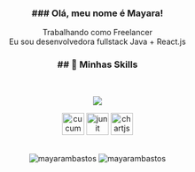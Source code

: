 

<h3 align="center">### Olá, meu nome é Mayara!</h3>

<p align="center">Trabalhando como Freelancer<br/> Eu sou desenvolvedora fullstack Java + React.js</p>

<h3 align="center">## 🚀 Minhas Skills</h3><br>
<p align="center">
    <img src="https://skillicons.dev/icons?i=java,javascript,jquery,spring,react,html,css,figma,bootstrap,wordpress,postgres,mysql,aws,rabbitmq,docker,postman,idea,eclipse,vscode,arduino,ps,ai,blender,selenium" />
</p>
<p align="center">
    <img  src="https://www.cdnlogo.com/logos/c/44/cucumber.svg" alt="cucumber" width="40" height="40"/>
<img src="https://encrypted-tbn0.gstatic.com/images?q=tbn:ANd9GcTufFNCNxN6w9y-VrQFulDKcoiHg33mG1yv0Q&s" alt="junit" width="40" height="40"/>
<img src="https://www.chartjs.org/media/logo-title.svg" alt="chartjs" width="40" height="40"/> 
</p><br>
<div  align="center">
<img src="https://github-readme-stats.vercel.app/api?username=mayarambastos&show_icons=true&locale=pt-br" alt="mayarambastos" />
<img  src="https://github-readme-stats.vercel.app/api/top-langs?username=mayarambastos&show_icons=true&locale=pt-br&layout=donut-vertical" alt="mayarambastos" />
</div>


